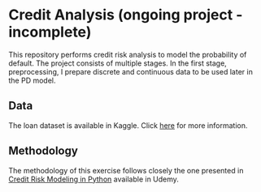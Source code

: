 # Credit Analysis (ongoing project - incomplete)
This repository performs credit risk analysis to model the probability of default. The project consists of multiple stages. In the first stage, preprocessing, I prepare discrete and continuous data to be used later in the PD model. 
## Data
The loan dataset is available in Kaggle. Click [here](https://www.kaggle.com/mrferozi/loan-data-for-dummy-bank) for more information.
## Methodology
The methodology of this exercise follows closely the one presented in [Credit Risk Modeling in Python](https://www.udemy.com/course/credit-risk-modeling-in-python/) available in Udemy.

